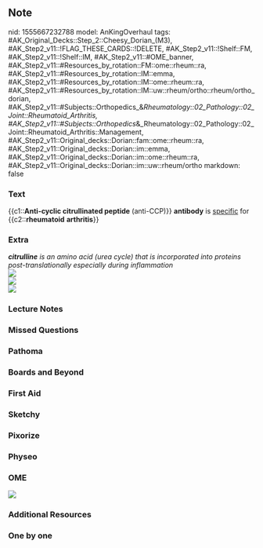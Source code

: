 ## Note
nid: 1555667232788
model: AnKingOverhaul
tags: #AK_Original_Decks::Step_2::Cheesy_Dorian_(M3), #AK_Step2_v11::!FLAG_THESE_CARDS::!DELETE, #AK_Step2_v11::!Shelf::FM, #AK_Step2_v11::!Shelf::IM, #AK_Step2_v11::#OME_banner, #AK_Step2_v11::#Resources_by_rotation::FM::ome::rheum::ra, #AK_Step2_v11::#Resources_by_rotation::IM::emma, #AK_Step2_v11::#Resources_by_rotation::IM::ome::rheum::ra, #AK_Step2_v11::#Resources_by_rotation::IM::uw::rheum/ortho::rheum/ortho_dorian, #AK_Step2_v11::#Subjects::Orthopedics_&_Rheumatology::02_Pathology::02_Joint::Rheumatoid_Arthritis, #AK_Step2_v11::#Subjects::Orthopedics_&_Rheumatology::02_Pathology::02_Joint::Rheumatoid_Arthritis::Management, #AK_Step2_v11::Original_decks::Dorian::fam::ome::rheum::ra, #AK_Step2_v11::Original_decks::Dorian::im::emma, #AK_Step2_v11::Original_decks::Dorian::im::ome::rheum::ra, #AK_Step2_v11::Original_decks::Dorian::im::uw::rheum/ortho
markdown: false

### Text
<div>
  {{c1::<b>Anti-cyclic citrullinated peptide</b> (anti-CCP)}}
  <b>antibody</b> is <u>specific</u> for {{c2::<b>rheumatoid</b>
  <b>arthritis</b>}}
</div>

### Extra
<div>
  <div>
    <i><b>citrulline</b> is an amino acid (urea cycle) that is
    incorporated into proteins post-translationally especially
    during inflammation</i>
  </div>
</div>
<div>
  <i><img src="paste-3949248198475777.jpg"></i>
</div>
<div>
  <i><img src="paste-3948977615536129.jpg"></i>
</div>
<div>
  <i><img src=
  "Screen%20Shot%202018-03-20%20at%209.39.29%20PM%20(2).jpg"></i>
</div>

### Lecture Notes


### Missed Questions


### Pathoma


### Boards and Beyond


### First Aid


### Sketchy


### Pixorize


### Physeo


### OME
<div class="ome-widget">
  <a href="https://onlinemeded.org?ref=anki"><img src=
  "_OME_AnkiFlashcards_General_4.png"></a>
</div>

### Additional Resources


### One by one

